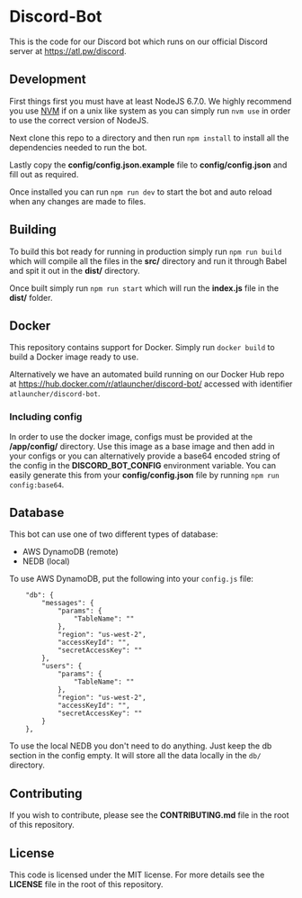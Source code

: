 # Discord-Bot
This is the code for our Discord bot which runs on our official Discord server at https://atl.pw/discord.

## Development
First things first you must have at least NodeJS 6.7.0. We highly recommend you use
[NVM](https://github.com/creationix/nvm) if on a unix like system as you can simply run `nvm use` in order to use the correct version of NodeJS.

Next clone this repo to a directory and then run `npm install` to install all the dependencies needed to run the bot.

Lastly copy the **config/config.json.example** file to **config/config.json** and fill out as required.

Once installed you can run `npm run dev` to start the bot and auto reload when any changes are made to files.

## Building
To build this bot ready for running in production simply run `npm run build` which will compile all the files in the
**src/** directory and run it through Babel and spit it out in the **dist/** directory.

Once built simply run `npm run start` which will run the **index.js** file in the **dist/** folder.

## Docker
This repository contains support for Docker. Simply run `docker build` to build a Docker image ready to use.

Alternatively we have an automated build running on our Docker Hub repo at
https://hub.docker.com/r/atlauncher/discord-bot/ accessed with identifier `atlauncher/discord-bot`.

### Including config
In order to use the docker image, configs must be provided at the **/app/config/** directory. Use this image as
a base image and then add in your configs or you can alternatively provide a base64 encoded string of the config in the
**DISCORD_BOT_CONFIG** environment variable. You can easily generate this from your **config/config.json** file by
running `npm run config:base64`.

## Database
This bot can use one of two different types of database:

 - AWS DynamoDB (remote)
 - NEDB (local)
 
To use AWS DynamoDB, put the following into your `config.js` file:

```
    "db": {
        "messages": {
            "params": {
                "TableName": ""
            },
            "region": "us-west-2",
            "accessKeyId": "",
            "secretAccessKey": ""
        },
        "users": {
            "params": {
                "TableName": ""
            },
            "region": "us-west-2",
            "accessKeyId": "",
            "secretAccessKey": ""
        }
    },
```

To use the local NEDB you don't need to do anything. Just keep the db section in the config empty. It will store all the data locally in the `db/` directory.

## Contributing
If you wish to contribute, please see the **CONTRIBUTING.md** file in the root of this repository.

## License
This code is licensed under the MIT license. For more details see the **LICENSE** file in the root of this repository.